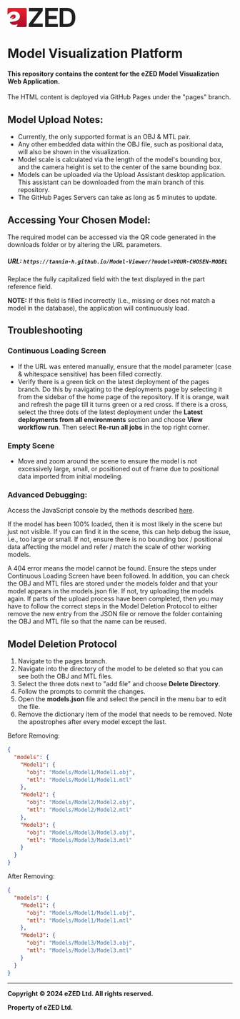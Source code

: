 ![eZED Web Logo](assets/ezed-web-logo.jpeg)

# Model Visualization Platform

#### This repository contains the content for the eZED Model Visualization Web Application.

The HTML content is deployed via GitHub Pages under the "pages" branch.

## Model Upload Notes:

- Currently, the only supported format is an OBJ & MTL pair.
- Any other embedded data within the OBJ file, such as positional data, will also be shown in the visualization.
- Model scale is calculated via the length of the model's bounding box, and the camera height is set to the center of the same bounding box.
- Models can be uploaded via the Upload Assistant desktop application. This assistant can be downloaded from the main branch of this repository.
- The GitHub Pages Servers can take as long as 5 minutes to update.

## Accessing Your Chosen Model:

The required model can be accessed via the QR code generated in the downloads folder or by altering the URL parameters.

##### URL: `https://tannin-h.github.io/Model-Viewer/?model=YOUR-CHOSEN-MODEL`

Replace the fully capitalized field with the text displayed in the part reference field.

**NOTE:** If this field is filled incorrectly (i.e., missing or does not match a model in the database), the application will continuously load.

## Troubleshooting

### Continuous Loading Screen

- If the URL was entered manually, ensure that the model parameter (case & whitespace sensitive) has been filled correctly.
- Verify there is a green tick on the latest deployment of the pages branch. Do this by navigating to the deployments page by selecting it from the sidebar of the home page of the repository. If it is orange, wait and refresh the page till it turns green or a red cross. If there is a cross, select the three dots of the latest deployment under the **Latest deployments from all environments** section and choose **View workflow run**. Then select **Re-run all jobs** in the top right corner.

### Empty Scene

- Move and zoom around the scene to ensure the model is not excessively large, small, or positioned out of frame due to positional data imported from initial modeling.

### Advanced Debugging:

Access the JavaScript console by the methods described [here](https://balsamiq.com/support/faqs/browserconsole/#google-chrome).

If the model has been 100% loaded, then it is most likely in the scene but just not visible. If you can find it in the scene, this can help debug the issue, i.e., too large or small. If not, ensure there is no bounding box / positional data affecting the model and refer / match the scale of other working models.

A 404 error means the model cannot be found. Ensure the steps under Continuous Loading Screen have been followed. In addition, you can check the OBJ and MTL files are stored under the models folder and that your model appears in the models.json file. If not, try uploading the models again. If parts of the upload process have been completed, then you may have to follow the correct steps in the Model Deletion Protocol to either remove the new entry from the JSON file or remove the folder containing the OBJ and MTL file so that the name can be reused.

## Model Deletion Protocol

1. Navigate to the pages branch.
2. Navigate into the directory of the model to be deleted so that you can see both the OBJ and MTL files.
3. Select the three dots next to "add file" and choose **Delete Directory**.
4. Follow the prompts to commit the changes.
5. Open the **models.json** file and select the pencil in the menu bar to edit the file.
6. Remove the dictionary item of the model that needs to be removed. Note the apostrophes after every model except the last.

Before Removing:
```json
{
  "models": {
    "Model1": {
      "obj": "Models/Model1/Model1.obj",
      "mtl": "Models/Model1/Model1.mtl"
    },
    "Model2": {
      "obj": "Models/Model2/Model2.obj",
      "mtl": "Models/Model2/Model2.mtl"
    },
    "Model3": {
      "obj": "Models/Model3/Model3.obj",
      "mtl": "Models/Model3/Model3.mtl"
    }
  }
}

```

After Removing:
```json
{
  "models": {
    "Model1": {
      "obj": "Models/Model1/Model1.obj",
      "mtl": "Models/Model1/Model1.mtl"
    },
    "Model3": {
      "obj": "Models/Model3/Model3.obj",
      "mtl": "Models/Model3/Model3.mtl"
    }
  }
}
```




---

**Copyright © 2024 eZED Ltd. All rights reserved.**

**Property of eZED Ltd.**
